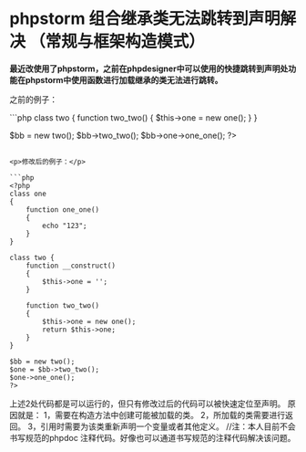 phpstorm 组合继承类无法跳转到声明解决 （常规与框架构造模式）
========================================
<b>最近改使用了phpstorm，之前在phpdesigner中可以使用的快捷跳转到声明处功能在phpstorm中使用函数进行加载继承的类无法进行跳转。</b>

<p>之前的例子：</p>
```php
<?php
class one
{
    function one_one()
    {
        echo "123";
    }
}

class two {
    function two_two()
    {
        $this->one = new one();
    }
}

$bb = new two();
$bb->two_two();
$bb->one->one_one();
?>
```

<p>修改后的例子：</p>

```php
<?php
class one
{
    function one_one()
    {
        echo "123";
    }
}

class two {
    function __construct()
    {
        $this->one = '';
    }

    function two_two()
    {
        $this->one = new one();
        return $this->one;
    }
}

$bb = new two();
$one = $bb->two_two();
$one->one_one();
?>
```

上述2处代码都是可以运行的，但只有修改过后的代码可以被快速定位至声明。
原因就是：
1，需要在构造方法中创建可能被加载的类。
2，所加载的类需要进行返回。
3，引用时需要为该类重新声明一个变量或者其他定义。
//注：本人目前不会书写规范的phpdoc 注释代码。好像也可以通道书写规范的注释代码解决该问题。
      
